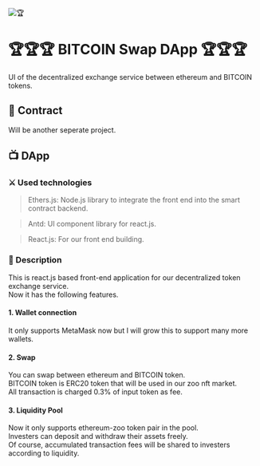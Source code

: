 ![🏆](https://github.com/?raw=true)

# 🏆🏆🏆 BITCOIN Swap DApp 🏆🏆🏆
UI of the decentralized exchange service between ethereum and BITCOIN tokens.

## 📜 Contract
Will be another seperate project.

## 📺 DApp
### ⚔️ Used technologies
> Ethers.js: Node.js library to integrate the front end into the smart contract backend.

> Antd: UI component library for react.js.

> React.js: For our front end building.

### 📝 Description
This is react.js based front-end application for our decentralized token exchange service.
<br/>
Now it has the following features.
#### 1. Wallet connection
It only supports MetaMask now but I will grow this to support many more wallets.
#### 2. Swap
You can swap between ethereum and BITCOIN token.
<br/>
BITCOIN token is ERC20 token that will be used in our zoo nft market.
<br/>
All transaction is charged 0.3% of input token as fee.
#### 3. Liquidity Pool
Now it only supports ethereum-zoo token pair in the pool.
<br/>
Investers can deposit and withdraw their assets freely.
<br/>
Of course, accumulated transaction fees will be shared to investers according to liquidity.
